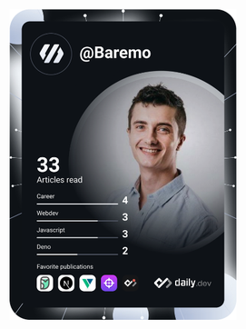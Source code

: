 <a href="https://app.daily.dev"><img src="https://github.com/RemyNorbert/RemyNorbert/blob/main/devcard.svg" width="400" alt="Remy Norbert's Dev Card"/></a>
